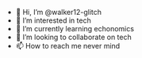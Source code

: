 - 👋 Hi, I’m @walker12-glitch
- 👀 I’m interested in tech
- 🌱 I’m currently learning echonomics
- 💞️ I’m looking to collaborate on tech
- 📫 How to reach me never mind

<!---
walker12-glitch/walker12-glitch is a ✨ special ✨ repository because its `README.md` (this file) appears on your GitHub profile.
You can click the Preview link to take a look at your changes.
--->
